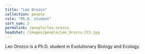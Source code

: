 ```yaml
---
title: "Leo Orozco"
collection: people
role: "Ph.D. student"
sort_num: 2
permalink: /people/leo-orozco
headshot: /images/people/Leo_Orozco.CC5.jpg
---
```


Leo Orozco is a Ph.D. student in Evolutionary Biology and Ecology.
